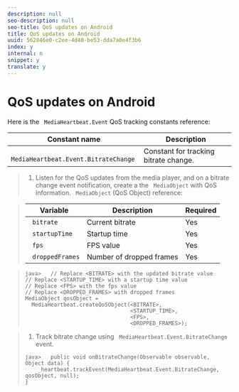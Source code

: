 ```yaml
---
description: null
seo-description: null
seo-title: QoS updates on Android
title: QoS updates on Android
uuid: 562846e0-c2ee-4d40-be53-dda7a0e4f3b6
index: y
internal: n
snippet: y
translate: y
---
```


# QoS updates on Android

Here is the ` MediaHeartbeat.Event` QoS tracking constants reference: 



|  Constant name  | Description  |
|---|---|
|  ` MediaHeartbeat.Event.BitrateChange`  | Constant for tracking bitrate change.  |


>1. Listen for the QoS updates from the media player, and on a bitrate change event notification, create a the ` MediaObject` with QoS information.
>   ` MediaObject` (QoS Object) reference: 

>   |  Variable  | Description  | Required  |
>   |---|---|---|
>   |  ` bitrate`  | Current bitrate  | Yes  |
>   |  ` startupTime`  | Startup time  | Yes  |
>   |  ` fps`  | FPS value  | Yes  |
>   |  ` droppedFrames`  | Number of dropped frames  | Yes  |

>
>   ```
>   java>   // Replace <BITRATE> with the updated bitrate value 
>   // Replace <STARTUP_TIME> with a startup time value 
>   // Replace <FPS> with the fps value 
>   // Replace <DROPPED_FRAMES> with dropped frames 
>   MediaObject qosObject =  
>     MediaHeartbeat.createQoSObject(<BITRATE>,  
>                                    <STARTUP_TIME>,  
>                                    <FPS>,  
>                                    <DROPPED_FRAMES>); 
>   
>   ```

>
>1. Track bitrate change using ` MediaHeartbeat.Event.BitrateChange` event.
>
>   ```
>   java>   public void onBitrateChange(Observable observable, Object data) {  
>       _heartbeat.trackEvent(MediaHeartbeat.Event.BitrateChange, qosObject, null); 
>   } 
>   
>   ```
>
